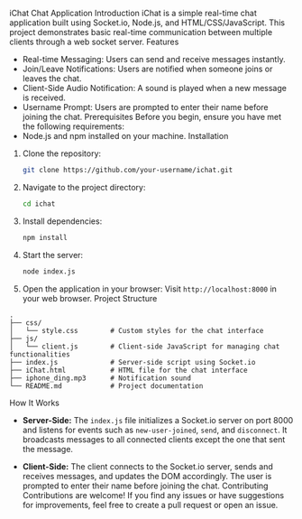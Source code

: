 iChat Chat Application
Introduction
iChat is a simple real-time chat application built using Socket.io, Node.js, and HTML/CSS/JavaScript. This project demonstrates basic real-time communication between multiple clients through a web socket server.
Features
- Real-time Messaging: Users can send and receive messages instantly.
- Join/Leave Notifications: Users are notified when someone joins or leaves the chat.
- Client-Side Audio Notification: A sound is played when a new message is received.
- Username Prompt: Users are prompted to enter their name before joining the chat.
Prerequisites
Before you begin, ensure you have met the following requirements:
- Node.js and npm installed on your machine.
Installation
1. Clone the repository:
   ```bash
   git clone https://github.com/your-username/ichat.git
   ```

2. Navigate to the project directory:
   ```bash
   cd ichat
   ```

3. Install dependencies:
   ```bash
   npm install
   ```

4. Start the server:
   ```bash
   node index.js
   ```

5. Open the application in your browser:
   Visit `http://localhost:8000` in your web browser.
Project Structure
```
.
├── css/
│   └── style.css        # Custom styles for the chat interface
├── js/
│   └── client.js        # Client-side JavaScript for managing chat functionalities
├── index.js             # Server-side script using Socket.io
├── iChat.html           # HTML file for the chat interface
├── iphone_ding.mp3      # Notification sound
└── README.md            # Project documentation
```
How It Works
- **Server-Side:** The `index.js` file initializes a Socket.io server on port 8000 and listens for events such as `new-user-joined`, `send`, and `disconnect`. It broadcasts messages to all connected clients except the one that sent the message.

- **Client-Side:** The client connects to the Socket.io server, sends and receives messages, and updates the DOM accordingly. The user is prompted to enter their name before joining the chat.
Contributing
Contributions are welcome! If you find any issues or have suggestions for improvements, feel free to create a pull request or open an issue.


